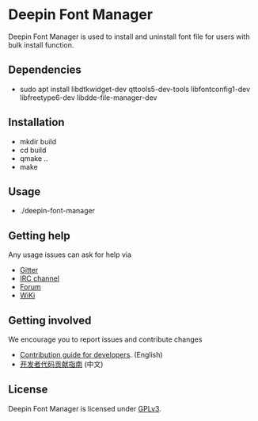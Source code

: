 # Deepin Font Manager

Deepin Font Manager is used to install and uninstall font file for users with bulk install function.

## Dependencies

* sudo apt install libdtkwidget-dev qttools5-dev-tools libfontconfig1-dev libfreetype6-dev libdde-file-manager-dev

## Installation

* mkdir build
* cd build
* qmake ..
* make

## Usage

* ./deepin-font-manager

## Getting help

Any usage issues can ask for help via

* [Gitter](https://gitter.im/orgs/linuxdeepin/rooms)
* [IRC channel](https://webchat.freenode.net/?channels=deepin)
* [Forum](https://bbs.deepin.org)
* [WiKi](https://wiki.deepin.org/)

## Getting involved

We encourage you to report issues and contribute changes

* [Contribution guide for developers](https://github.com/linuxdeepin/developer-center/wiki/Contribution-Guidelines-for-Developers-en). (English)
* [开发者代码贡献指南](https://github.com/linuxdeepin/developer-center/wiki/Contribution-Guidelines-for-Developers) (中文)

## License

Deepin Font Manager is licensed under [GPLv3](LICENSE).
